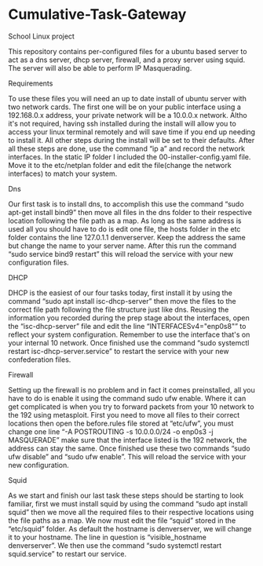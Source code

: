 # Cumulative-Task-Gateway
School Linux project

This repository contains per-configured files for a ubuntu based server to act as a dns server, dhcp server, firewall, and a proxy server using squid. The server will also be able to perform IP Masquerading. 

Requirements 

To use these files you will need an up to date install of ubuntu server with two network cards. The first one will be on your public interface using a 192.168.0.x address, your private network will be a 10.0.0.x network. Altho it's not required, having ssh installed during the install will allow you to access your linux terminal remotely and will save time if you end up needing to install it. All other steps during the install will be set to their defaults. After all these steps are done, use the command “ip a” and record the network interfaces. In the static IP folder I included the 00-installer-config.yaml file. Move it to the etc/netplan folder and edit the file(change the network interfaces) to match your system. 

Dns

Our first task is to install dns, to accomplish this use the command “sudo apt-get install bind9” then move all files in the dns folder to their respective location following the file path as a map. As long as the same address is used all you should have to do is edit one file, the hosts folder in the etc folder contains the line 127.0.1.1 denverserver. Keep the address the same but change the name to your server name. After this run the command “sudo service bind9 restart” this will reload the service with your new configuration files.    

DHCP

DHCP is the easiest of our four tasks today, first install it by using the command “sudo apt install isc-dhcp-server” then move the files to the correct file path following the file structure just like dns. Reusing the information you recorded during the prep stage about the interfaces, open the “isc-dhcp-server” file and edit the line “INTERFACESv4="enp0s8"”  to reflect your system configuration. Remember to use the interface that's on your internal 10 network. Once finished use the command “sudo systemctl restart isc-dhcp-server.service” to restart the service with your new confederation files. 

Firewall 

Setting up the firewall is no problem and in fact it comes preinstalled, all you have to do is enable it using the command sudo ufw enable. Where it can get complicated is when you try to forward packets from your 10 network to the 192 using metasploit. First you need to move all files to their correct locations then open the before.rules file stored at “etc/ufw”, you must change one line “-A POSTROUTING -s 10.0.0.0/24 -o enp0s3 -j MASQUERADE” make sure that the interface listed is the 192 network, the address can stay the same. Once finished use these two commands “sudo ufw disable” and “sudo ufw enable”. This will reload the service with your new configuration.  

Squid

As we start and finish our last task these steps should be starting to look familiar, first we must install squid by using the command “sudo apt install squid” then we move all the required files to their respective locations using the file paths as a map. We now must edit the file “squid” stored in the “etc/squid” folder. As default the hostname is denverserver, we will change it to your hostname. The line in question is “visible_hostname denverserver”. We then use the command “sudo systemctl restart squid.service” to restart our service.    

